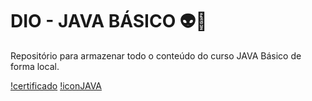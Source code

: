 # DIO - JAVA BÁSICO 👽👾
Repositório para 
armazenar todo o conteúdo do curso JAVA Básico de forma local.

[!certificado](https://hermes.dio.me/certificates/34U1ALA8.pdf)
[!iconJAVA](iconJAVA.gif)
